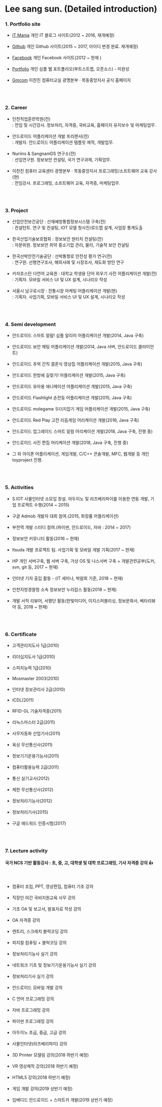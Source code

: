 # Lee sang sun. (Detailed introduction)

### 1. Portfolio site

 * [IT Mania](http://blog.naver.com/lsszz210) 개인 IT 블로그 사이트(2012 ~ 2016, 재개예정)<br><br>
 * [Github](https://github.com/lsszz2100/) 개인 Github 사이트(2015 ~ 2017, 아이디 변경 완료. 재개예정)<br><br>
 * [Facebook](https://www.facebook.com/lsszz1) 개인 Facebook 사이트(2012 ~ 현재 )<br><br>
 * [Portfolio](http://lsszz2.cafe24.com) 개인 심플 웹 포트폴리오(부트스트랩, 오픈소스) - 미완성<br><br>
 * [Gmcom](http://gmcom.kr) 이찬진 컴퓨터교실 광명본부 · 목동중앙지사 공식 홈페이지<br><br>
<br>

### 2. Career

 * 인천직업훈련학원(전)<br>
    : 전임 및 시간강사. 정보처리, 자격증, 국비교육, 홈페이지 유지보수 및 마케팅업무.<br><br>  
 * 안드로이드 어플리케이션 개발 프리랜서(전)<br>
    : 개발자. 안드로이드 어플리케이션 템플릿 제작, 개발업무.<br><br> 
 * Nuriins & SangnamDS 연구소(전)<br>
    : 선임연구원. 정보보안 컨설팅, 국가 연구과제, 기획업무.<br><br>    
 * 이찬진 컴퓨터 교육센터 광명본부 · 목동중앙지사 프로그래밍/소프트웨어 교육 강사(현)<br>
    : 전임강사. 프로그래밍, 소프트웨어 교육, 자격증, 마케팅업무. <br><br>
<br>

### 3. Project

 * 산업안전보건공단 : 산재예방통합정보시스템 구축(전)<br>
    : 컨설턴트. 연구 및 컨설팅, IOT 모델 청사진/로드맵 설계, 사업장 통계도출<br><br>
 * 한국산업기술보호협회 : 정보보안 원터치 컨설팅(전)<br>
    : 자문위원. 정보보안 취약 중소기업 관리, 물리, 기술적 보안 컨설팅<br><br>
 * 한국선박안전기술공단 : 선박통항로 안전성 평가 연구(전)<br>
    : 연구원. 선행연구조사, 해외사례 및 시장조사, 제도화 방안 연구<br><br>
 * 카자흐스탄 다언어 교육원 : 대학교 학생용 단어 외우기 사전 어플리케이션 개발(전)<br>
    : 기획자. 모바일 서비스 UI 및 UX 설계, 시나리오 작성<br><br>
 * 서울시 남구로시장 : 전통시장 마케팅 어플리케이션 개발(현)<br>
    : 기획자. 사업기획, 모바일 서비스 UI 및 UX 설계, 시나리오 작성<br><br>
<br>

### 4. Semi development

 * 안드로이드 스마트 알람! 심플 알리미 어플리케이션 개발(2014, Java 구축)<br><br>
 * 안드로이드 보안 채팅 어플리케이션 개발(2014, Java 서버, 안드로이드 클라이언트)<br><br>
 * 안드로이드 추억 간직 결혼식 영상집 어플리케이션 개발(2015, Java 구축)<br><br>
 * 안드로이드 한방에 길찾기! 어플리케이션 개발(2015, Java 구축)<br><br>
 * 안드로이드 유아용 애니메이션 어플리케이션 개발(2015, Java 구축)<br><br>
 * 안드로이드 Flashlight 손전등 어플리케이션 개발(2015, Java 구축)<br><br>
 * 안드로이드 molegame 두더지잡기 게임 어플리케이션 개발(2015, Java 구축)<br><br>
 * 안드로이드 Red Play 고전 리듬게임 어리케이션 개발(2016, Java 구축)<br><br>
 * 안드로이드 업그레이드 스마트 알람 어리케이션 개발(2018, Java 구축, 진행 중)<br><br>
 * 안드로이드 사진 편집 어리케이션 개발(2018, Java 구축, 진행 중)<br><br>
 * 그 외 아이폰 어플리케이션, 게임개발, C/C++ 콘솔개발, MFC, 웹개발 등 개인 toyproject 진행.<br><br>
<br>


### 5. Activities

* S.IOT 사물인터넷 소모임 창설. 아두이노 및 라즈베리파이를 이용한 연동 개발, 기업 프로젝트 수행(2014 ~ 2015)<br><br>
* 구글 Admob 개발자 대회 참여.(2015, 화장품 어플리케이션)<br><br>
* 부천역 개발 스터디 참여.(파이썬, 안드로이드, 자바 : 2014 ~ 2017)<br><br>
* 정보보안 커뮤니티 활동(2016 ~ 현재)<br><br>
* Itsuda 개발 프로젝트 팀. 사업기획 및 모바일 개발 기획(2017 ~ 현재)<br><br>
* HP 개인 서버구축, 웹 서버 구축, 가상 OS 및 나스서버 구축 + 개발관련공부(도커, svn, git 등, 2017 ~ 현재)<br><br>
* 인터넷 기자 출입 활동 - (IT 세미나, 박람회 기준, 2018 ~ 현재)<br><br>
* 인천지방경찰청 소속 정보보안 누리캅스 활동(2018 ~ 현재)<br><br>
* 개발 서적 리뷰어, 서평단 활동(한빛미디어, 이지스퍼블리싱, 정보문화사, 베타리뷰어 등, 2018 ~ 현재)<br><br>
<br>

### 6. Certificate

* 고객관리지도사 1급(2010)<br><br>
* 리더십지도사 1급(2010)<br><br>
* 스피치능력 1급(2010)<br><br>
* Mosmaster 2003(2010)<br><br>
* 인터넷 정보관리사 2급(2010)<br><br>
* ICDL(2011)<br><br>
* RFID-GL 기술자격증(2011)<br><br>
* 리눅스마스터 2급(2011)<br><br>
* 사무자동화 산업기사(2011)<br><br>
* 육상 무선통신사(2011)<br><br>
* 정보기기운용기능사(2011)<br><br>
* 컴퓨터활용능력 2급(2011)<br><br>
* 통신 실기교사(2012)<br><br>
* 제한 무선통신사(2012)<br><br>
* 정보처리기능사(2012)<br><br>
* 정보처리기사(2015)<br><br>
* 구글 애드워드 인증시험(2017)<br><br>
<br>


### 7. Lecture activity

   #### 국가 NCS 기반 활동강사 : 초, 중, 고, 대학생 및 대학 프로그래밍, 기사 자격증 강의 :+1:<br><br><br>
* 컴퓨터 조립, PPT, 영상편집, 컴퓨터 기초 강의<br><br>   
* 직장인 야간 국비지원교육 사무 강의<br><br>
* 기초 OA 및 보고서, 발표자료 작성 강의<br><br>
* OA 자격증 강의<br><br>
* 엔트리, 스크래치 블럭코딩 강의<br><br>
* 피지컬 컴퓨팅 + 블럭코딩 강의<br><br>
* 정보처리기능사 실기 강의<br><br>
* 네트워크 기초 및 정보기기운용기능사 실기 강의<br><br>
* 정보처리기사 실기 강의<br><br>
* 안드로이드 모바일 개발 강의<br><br>
* C 언어 프로그래밍 강의<br><br>
* 자바 프로그래밍 강의<br><br>
* 파이썬 프로그래밍 강의<br><br>
* 아두이노 초급, 중급, 고급 강의<br><br>
* 사물인터넷(라즈베리파이) 강의<br><br>
* 3D Printer 모델링 강의(2018 하반기 예정)<br><br>
* VR 영상제작 강의(2018 하반기 예정)<br><br>
* HTML5 강의(2018 하반기 예정)<br><br>
* 게임 개발 강의(2019 상반기 예정)<br><br>
* 임베디드 안드로이드 + 스마트카 개발(2019 상반기 예정)<br><br>
<br>
